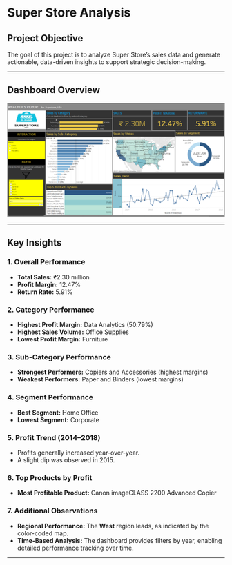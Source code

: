 # Super Store Analysis

## Project Objective
The goal of this project is to analyze Super Store’s sales data and generate actionable, data-driven insights to support strategic decision-making.

---

## Dashboard Overview
![Dashboard Snapshot](tableau-dashboard.png)

---

## Key Insights

### 1. Overall Performance
- **Total Sales:** ₹2.30 million  
- **Profit Margin:** 12.47%  
- **Return Rate:** 5.91%  

### 2. Category Performance
- **Highest Profit Margin:** Data Analytics (50.79%)  
- **Highest Sales Volume:** Office Supplies  
- **Lowest Profit Margin:** Furniture  

### 3. Sub-Category Performance
- **Strongest Performers:** Copiers and Accessories (highest margins)  
- **Weakest Performers:** Paper and Binders (lowest margins)  

### 4. Segment Performance
- **Best Segment:** Home Office  
- **Lowest Segment:** Corporate  

### 5. Profit Trend (2014–2018)
- Profits generally increased year-over-year.  
- A slight dip was observed in 2015.  

### 6. Top Products by Profit
- **Most Profitable Product:** Canon imageCLASS 2200 Advanced Copier  

### 7. Additional Observations
- **Regional Performance:** The **West** region leads, as indicated by the color-coded map.  
- **Time-Based Analysis:** The dashboard provides filters by year, enabling detailed performance tracking over time.  

---
